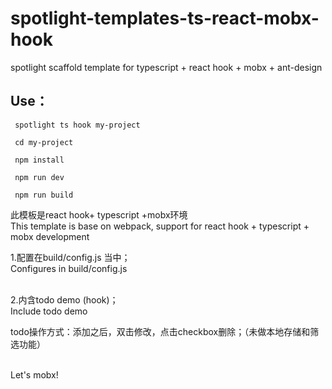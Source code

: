 # spotlight-templates-ts-react-mobx-hook
spotlight scaffold template for typescript + react hook + mobx + ant-design<br>

## Use：

     spotlight ts hook my-project

     cd my-project

     npm install

     npm run dev

     npm run build

此模板是react hook+ typescript +mobx环境<br>
This template is base on webpack, support for react hook + typescript + mobx development <br>

1.配置在build/config.js 当中；<br>
  Configures in build/config.js <br><br>

2.内含todo demo (hook)；<br> 
  Include todo demo <br>

todo操作方式：添加之后，双击修改，点击checkbox删除；（未做本地存储和筛选功能）<br><br>


Let's mobx!<br><br>
